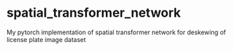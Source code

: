 # spatial_transformer_network
My pytorch implementation of spatial transformer network for deskewing of license plate image dataset
